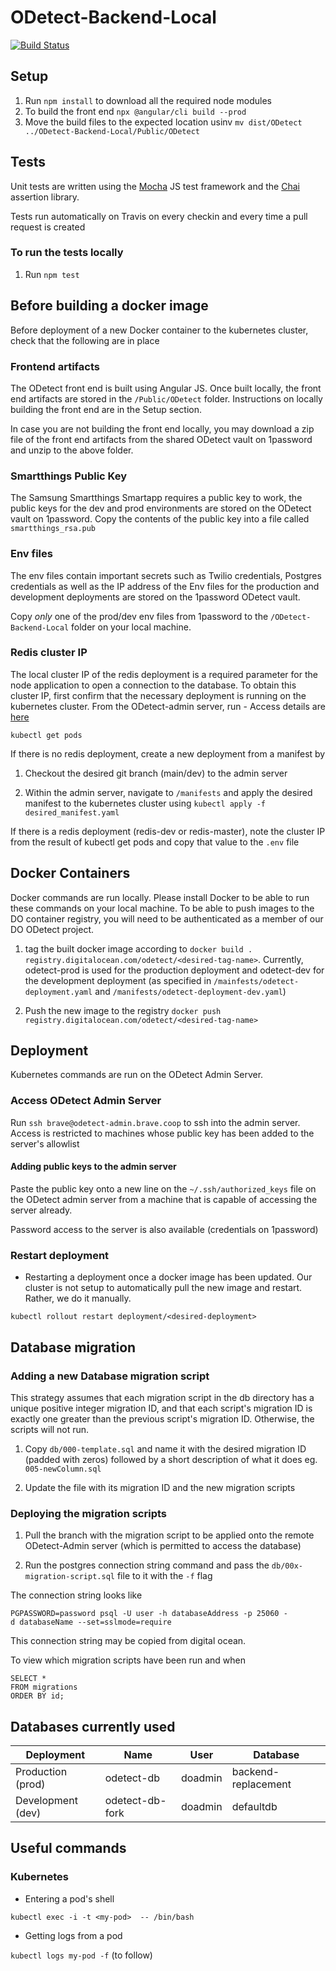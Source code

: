 # ODetect-Backend-Local

[![Build Status](https://travis-ci.com/bravetechnologycoop/ODetect-Backend-Local.svg?branch=master)](https://travis-ci.com/bravetechnologycoop/ODetect-Backend-Local)

## Setup

1. Run `npm install` to download all the required node modules
1. To build the front end `npx @angular/cli build --prod`
1. Move the build files to the expected location usinv `mv dist/ODetect ../ODetect-Backend-Local/Public/ODetect`

## Tests

Unit tests are written using the [Mocha](https://mochajs.org/) JS test framework
and the [Chai](https://www.chaijs.com/) assertion library.

Tests run automatically on Travis on every checkin and every time a pull request
is created

### To run the tests locally

1. Run `npm test`

## Before building a docker image

Before deployment of a new Docker container to the kubernetes cluster, check that the following are in place

### Frontend artifacts

The ODetect front end is built using Angular JS. Once built locally, the front end artifacts are stored in the `/Public/ODetect` folder. Instructions on locally building the front end are in the Setup section. 

In case you are not building the front end locally, you may download a zip file of the front end artifacts from the shared ODetect vault on 1password and unzip to the above folder.

### Smartthings Public Key

The Samsung Smartthings Smartapp requires a public key to work, the public keys for the dev and prod environments are stored on the ODetect vault on 1password. Copy the contents of the public key into a file called `smartthings_rsa.pub`

### Env files

The env files contain important secrets such as Twilio credentials, Postgres credentials as well as the IP address of the Env files for the production and development deployments are stored on the 1password ODetect vault.

Copy *only* one of the prod/dev env files from 1password to the `/ODetect-Backend-Local` folder on your local machine.

### Redis cluster IP

The local cluster IP of the redis deployment is a required parameter for the node application to open a connection to the database. To obtain this cluster IP, first confirm that the necessary deployment is running on the kubernetes cluster. From the ODetect-admin server, run - Access details are [here](#access-odetect-admin-server)

`kubectl get pods`

If there is no redis deployment, create a new deployment from a manifest by

1. Checkout the desired git branch (main/dev) to the admin server

1. Within the admin server, navigate to `/manifests` and apply the desired manifest to the kubernetes cluster using `kubectl apply -f desired_manifest.yaml`

If there is a redis deployment (redis-dev or redis-master), note the cluster IP from the result of kubectl get pods and copy that value to the `.env` file

## Docker Containers

Docker commands are run locally. Please install Docker to be able to run these commands on your local machine. To be able to push images to the DO container registry, you will need to be authenticated as a member of our DO ODetect project.  

1. tag the built docker image according to `docker build . registry.digitalocean.com/odetect/<desired-tag-name>`. Currently, odetect-prod is used for the production deployment and odetect-dev for the development deployment (as specified in `/mainfests/odetect-deployment.yaml` and `/manifests/odetect-deployment-dev.yaml`)

1. Push the new image to the registry `docker push registry.digitalocean.com/odetect/<desired-tag-name>`

## Deployment

Kubernetes commands are run on the ODetect Admin Server.

### Access ODetect Admin Server

Run `ssh brave@odetect-admin.brave.coop` to ssh into the admin server. Access is restricted to machines whose public key has been added to the server's allowlist

#### Adding public keys to the admin server

Paste the public key onto a new line on the `~/.ssh/authorized_keys` file on the ODetect admin server from a machine that is capable of accessing the server already.

Password access to the server is also available (credentials on 1password)

### Restart deployment

- Restarting a deployment once a docker image has been updated. Our cluster is not setup to automatically pull the new image and restart. Rather, we do it manually.

`kubectl rollout restart deployment/<desired-deployment>`

## Database migration

### Adding a new Database migration script

This strategy assumes that each migration script in the db directory has a unique positive integer migration ID, and that each script's migration ID is exactly one greater than the previous script's migration ID. Otherwise, the scripts will not run.

1. Copy `db/000-template.sql` and name it with the desired migration ID (padded with zeros) followed by a short description of what it does eg. `005-newColumn.sql`

2. Update the file with its migration ID and the new migration scripts

### Deploying the migration scripts

1. Pull the branch with the migration script to be applied onto the remote ODetect-Admin server (which is permitted to access the database)

2. Run the postgres connection string command and pass the `db/00x-migration-script.sql` file to it with the `-f` flag

The connection string looks like

``` postgres
PGPASSWORD=password psql -U user -h databaseAddress -p 25060 -d databaseName --set=sslmode=require
```

This connection string may be copied from digital ocean.

To view which migration scripts have been run and when

``` postgres
SELECT *
FROM migrations
ORDER BY id;
```

## Databases currently used

| Deployment        | Name            | User    | Database            |
|-------------------|-----------------|---------|---------------------|
| Production (prod) | odetect-db      | doadmin | backend-replacement |
| Development (dev) | odetect-db-fork | doadmin | defaultdb           |

## Useful commands

### Kubernetes

- Entering a pod's shell

`kubectl exec -i -t <my-pod>  -- /bin/bash`

- Getting logs from a pod

`kubectl logs my-pod -f` (to follow)
